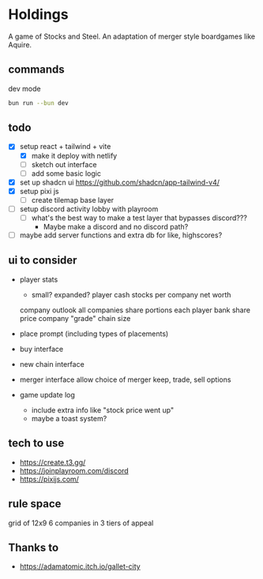 # Holdings

A game of Stocks and Steel. An adaptation of merger style boardgames like Aquire.

## commands

dev mode

```sh
bun run --bun dev
```

## todo

- [x] setup react + tailwind + vite
    - [x] make it deploy with netlify
    - [ ] sketch out interface
    - [ ] add some basic logic
- [x] set up shadcn ui
    https://github.com/shadcn/app-tailwind-v4/
- [x] setup pixi js
    - [ ] create tilemap base layer
- [ ] setup discord activity lobby with playroom 
    - [ ] what's the best way to make a test layer that bypasses discord???
        - Maybe make a discord and no discord path?
- [ ] maybe add server functions and extra db for like, highscores?

## ui to consider

* player stats
    * small? expanded?
    player
    cash
    stocks per company
    net worth

    company outlook
    all companies
    share portions
        each player
        bank
    share price
    company "grade"
    chain size
    
* place prompt (including types of placements)
* buy interface
* new chain interface
* merger interface
    allow choice of merger
    keep, trade, sell options
* game update log
    * include extra info like "stock price went up"
    * maybe a toast system?

## tech to use

* https://create.t3.gg/
* https://joinplayroom.com/discord
* https://pixijs.com/

## rule space

grid of 12x9
6 companies in 3 tiers of appeal

## Thanks to

* https://adamatomic.itch.io/gallet-city
